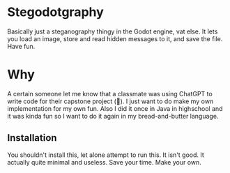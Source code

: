 # Stegodotgraphy
Basically just a steganography thingy in the Godot engine, vat else. It lets you load an image, store and read hidden messages to it, and save the file. Have fun.

# Why
A certain someone let me know that a classmate was using ChatGPT to write code for their capstone project (🤮). I just want to do make my own implementation for my own fun. Also I did it once in Java in highschool and it was kinda fun so I want to do it again in my bread-and-butter language.

## Installation
You shouldn't install this, let alone attempt to run this. It isn't good. It actually quite minimal and useless. Save your time. Make your own.

